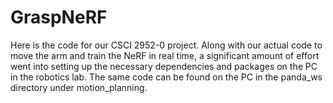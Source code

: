 # GraspNeRF

Here is the code for our CSCI 2952-0 project. Along with our actual code to move the arm and train the NeRF in real time, a significant amount of effort went into setting up the necessary dependencies and packages on the PC in the robotics lab. The same code can be found on the PC in the panda_ws directory under motion_planning.
